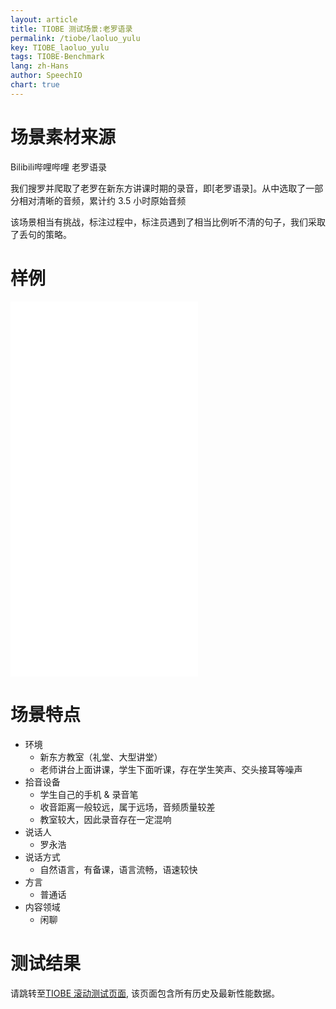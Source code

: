```yaml
---
layout: article
title: TIOBE 测试场景:老罗语录
permalink: /tiobe/laoluo_yulu
key: TIOBE_laoluo_yulu
tags: TIOBE-Benchmark
lang: zh-Hans
author: SpeechIO
chart: true
---
```


# 场景素材来源
Bilibili哔哩哔哩 老罗语录

我们搜罗并爬取了老罗在新东方讲课时期的录音，即[老罗语录]。从中选取了一部分相对清晰的音频，累计约 3.5 小时原始音频

该场景相当有挑战，标注过程中，标注员遇到了相当比例听不清的句子，我们采取了丢句的策略。

# 样例

<iframe src="//player.bilibili.com/player.html?aid=74543521&bvid=BV1dE411q7tP&cid=127504429&page=1" scrolling="no" border="0" frameborder="no" framespacing="0" allowfullscreen="true"> </iframe>

<iframe src="//player.bilibili.com/player.html?aid=73154894&bvid=BV15E411y7ZH&cid=125126431&page=1" scrolling="no" border="0" frameborder="no" framespacing="0" allowfullscreen="true"> </iframe>

<iframe src="//player.bilibili.com/player.html?aid=70683221&bvid=BV1iE411f7L9&cid=122464624&page=1" scrolling="no" border="0" frameborder="no" framespacing="0" allowfullscreen="true"> </iframe>

<iframe src="//player.bilibili.com/player.html?aid=79944130&bvid=BV1NJ411b7xy&cid=136820991&page=1" scrolling="no" border="0" frameborder="no" framespacing="0" allowfullscreen="true"> </iframe>

# 场景特点
* 环境
  * 新东方教室（礼堂、大型讲堂）
  * 老师讲台上面讲课，学生下面听课，存在学生笑声、交头接耳等噪声
* 拾音设备
  * 学生自己的手机 & 录音笔
  * 收音距离一般较远，属于远场，音频质量较差
  * 教室较大，因此录音存在一定混响
* 说话人
  * 罗永浩
* 说话方式
  * 自然语言，有备课，语言流畅，语速较快
* 方言
  * 普通话
* 内容领域
  * 闲聊

# 测试结果
请跳转至[TIOBE 滚动测试页面](/tiobe/timeline#场景老罗语录), 该页面包含所有历史及最新性能数据。